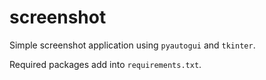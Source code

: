 # screenshot

Simple screenshot application using `pyautogui` and `tkinter`.

Required packages add into `requirements.txt`.
